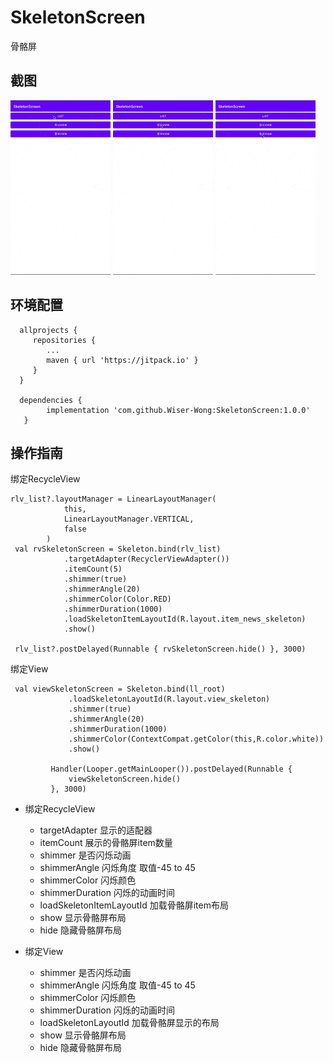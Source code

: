 # SkeletonScreen
骨骼屏

## 截图

![images](https://github.com/Wiser-Wong/SkeletonScreen/blob/master/images/skeleton_list.gif)
![images](https://github.com/Wiser-Wong/SkeletonScreen/blob/master/images/skeleton_part_view.gif)
![images](https://github.com/Wiser-Wong/SkeletonScreen/blob/master/images/skeleton_whole_view.gif)

## 环境配置
      allprojects {
         repositories {
            ...
            maven { url 'https://jitpack.io' }
         }
      }

      dependencies {
	        implementation 'com.github.Wiser-Wong:SkeletonScreen:1.0.0'
	   }
   
## 操作指南
   绑定RecycleView   
    
    rlv_list?.layoutManager = LinearLayoutManager(
                this,
                LinearLayoutManager.VERTICAL,
                false
            )
     val rvSkeletonScreen = Skeleton.bind(rlv_list)
                .targetAdapter(RecyclerViewAdapter())
                .itemCount(5)
                .shimmer(true)
                .shimmerAngle(20)
                .shimmerColor(Color.RED)
                .shimmerDuration(1000)
                .loadSkeletonItemLayoutId(R.layout.item_news_skeleton)
                .show()
    
     rlv_list?.postDelayed(Runnable { rvSkeletonScreen.hide() }, 3000)
     
   绑定View
   
     val viewSkeletonScreen = Skeleton.bind(ll_root)
                 .loadSkeletonLayoutId(R.layout.view_skeleton)
                 .shimmer(true)
                 .shimmerAngle(20)
                 .shimmerDuration(1000)
                 .shimmerColor(ContextCompat.getColor(this,R.color.white))
                 .show()
     
             Handler(Looper.getMainLooper()).postDelayed(Runnable {
                 viewSkeletonScreen.hide()
             }, 3000)
             
* 绑定RecycleView
    * targetAdapter    显示的适配器
    * itemCount    展示的骨骼屏item数量
    * shimmer      是否闪烁动画
    * shimmerAngle 闪烁角度 取值-45 to 45
    * shimmerColor 闪烁颜色
    * shimmerDuration 闪烁的动画时间
    * loadSkeletonItemLayoutId  加载骨骼屏item布局
    * show         显示骨骼屏布局
    * hide         隐藏骨骼屏布局
    
* 绑定View
    * shimmer      是否闪烁动画
    * shimmerAngle 闪烁角度 取值-45 to 45
    * shimmerColor 闪烁颜色
    * shimmerDuration 闪烁的动画时间
    * loadSkeletonLayoutId  加载骨骼屏显示的布局
    * show         显示骨骼屏布局
    * hide         隐藏骨骼屏布局
